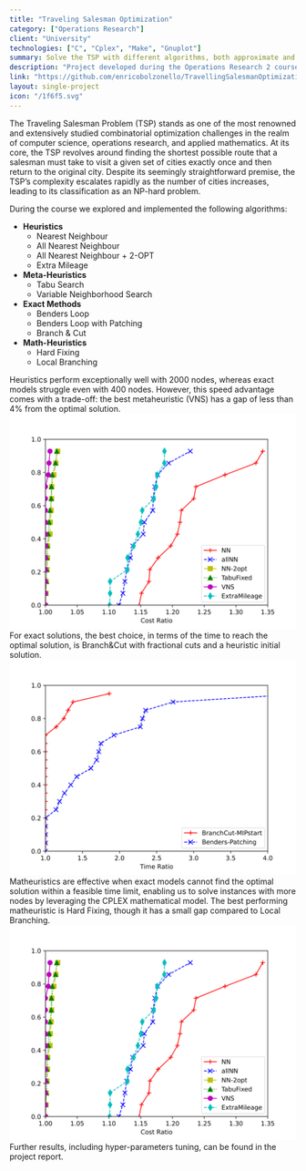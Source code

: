```yaml
---
title: "Traveling Salesman Optimization"
category: ["Operations Research"]
client: "University"
technologies: ["C", "Cplex", "Make", "Gnuplot"]
summary: Solve the TSP with different algorithms, both approximate and exact
description: "Project developed during the Operations Research 2 course in the academic year 2023/24. The aim of the project is to explore different approaches for solving the famous Travelling Salesman Problem (TSP), ranging from very approximate solutions with heuristic algorithms down to exact methods employing CPLEX MIP solver."
link: "https://github.com/enricobolzonello/TravellingSalesmanOptimization"
layout: single-project
icon: "/1f6f5.svg"
---
```


The Traveling Salesman Problem (TSP) stands as one of the most renowned and extensively studied combinatorial optimization challenges in the realm of computer science, operations research, and applied mathematics. At its core, the TSP revolves around finding the shortest possible route that a salesman must take to visit a given set of cities exactly once and then return to the original city. Despite its seemingly straightforward premise, the TSP’s complexity escalates rapidly as the number of cities increases, leading to its classification as an NP-hard problem. 

During the course we explored and implemented the following algorithms:
- **Heuristics**
    - Nearest Neighbour
    - All Nearest Neighbour
    - All Nearest Neighbour + 2-OPT
    - Extra Mileage
- **Meta-Heuristics**
    - Tabu Search
    - Variable Neighborhood Search
- **Exact Methods**
    - Benders Loop
    - Benders Loop with Patching
    - Branch & Cut
- **Math-Heuristics**
    - Hard Fixing
    - Local Branching

Heuristics perform exceptionally well with 2000 nodes, whereas exact models struggle even with 400 nodes. However, this speed advantage comes with a trade-off: the best metaheuristic (VNS) has a gap of less than 4% from the optimal solution.
![Heuristics Results](images/metaheur.png?width=50)
For exact solutions, the best choice, in terms of the time to reach the optimal solution, is Branch&Cut with fractional cuts and a heuristic initial solution.
![Exact Results](images/exact2.png?width=50)
Matheuristics are effective when exact models cannot find the optimal solution within a feasible time limit, enabling us to solve instances with more nodes by leveraging the CPLEX mathematical model. The best performing matheuristic is Hard Fixing, though it has a small gap compared to Local Branching.
![Meta-Heuristics Results](images/metaheur.png?width=50)
Further results, including hyper-parameters tuning, can be found in the project report.